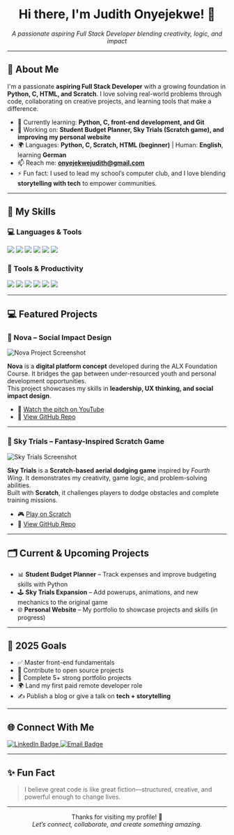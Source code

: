 <h1 align="center">Hi there, I'm Judith Onyejekwe! 👋</h1>
<p align="center">
  <i>A passionate aspiring Full Stack Developer blending creativity, logic, and impact</i>
</p>

---

## 🚀 About Me

I'm a passionate **aspiring Full Stack Developer** with a growing foundation in **Python, C, HTML, and Scratch**. I love solving real-world problems through code, collaborating on creative projects, and learning tools that make a difference.

- 🌱 Currently learning: **Python, C, front-end development, and Git**
- 🔭 Working on: **Student Budget Planner, Sky Trials (Scratch game), and improving my personal website**
- 🌍 Languages: **Python, C, Scratch, HTML (beginner)** | Human: **English**, learning **German**
- 📫 Reach me: **onyejekwejudith@gmail.com**
- ⚡ Fun fact: I used to lead my school’s computer club, and I love blending **storytelling with tech** to empower communities.

---

## 🧠 My Skills

### 💻 Languages & Tools

<p>
  <img src="https://img.shields.io/badge/Python-3776AB?style=for-the-badge&logo=python&logoColor=white"/>
  <img src="https://img.shields.io/badge/C-00599C?style=for-the-badge&logo=c&logoColor=white"/>
  <img src="https://img.shields.io/badge/HTML-E34F26?style=for-the-badge&logo=html5&logoColor=white"/>
  <img src="https://img.shields.io/badge/CSS-1572B6?style=for-the-badge&logo=css3&logoColor=white"/>
  <img src="https://img.shields.io/badge/Scratch-FFA500?style=for-the-badge&logo=scratch&logoColor=white"/>
  <img src="https://img.shields.io/badge/JavaScript-F7DF1E?style=for-the-badge&logo=javascript&logoColor=black"/>
</p>

### 🔧 Tools & Productivity

<p>
  <img src="https://img.shields.io/badge/Canva-00C4CC?style=for-the-badge&logo=canva&logoColor=white"/>
  <img src="https://img.shields.io/badge/Microsoft_Office-D83B01?style=for-the-badge&logo=microsoft-office&logoColor=white"/>
  <img src="https://img.shields.io/badge/Replit-667881?style=for-the-badge&logo=replit&logoColor=white"/>
  <img src="https://img.shields.io/badge/Git-F05032?style=for-the-badge&logo=git&logoColor=white"/>
  <img src="https://img.shields.io/badge/GitHub-181717?style=for-the-badge&logo=github&logoColor=white"/>
  <img src="https://img.shields.io/badge/Visual_Studio_Code-007ACC?style=for-the-badge&logo=visual-studio-code&logoColor=white"/>
</p>

---

## 💻 Featured Projects

### 🌟 Nova – Social Impact Design

![Nova Project Screenshot](https://github.com/user-attachments/assets/44ed4b20-b76b-4b7e-b3d5-30d1fab667f9)

**Nova** is a **digital platform concept** developed during the ALX Foundation Course. It bridges the gap between under-resourced youth and personal development opportunities.  
This project showcases my skills in **leadership, UX thinking, and social impact design**.  

- 🎥 [Watch the pitch on YouTube](https://www.youtube.com/watch?v=3LLkJOVeU9E)  
- 🔗 [View GitHub Repo](https://github.com/YOUR_USERNAME/nova) <!-- Replace with your actual repo -->

---

### 🐉 Sky Trials – Fantasy-Inspired Scratch Game

![Sky Trials Screenshot](https://github.com/user-attachments/assets/60d0892d-4f5e-4ec1-81ac-b5804ba8e1e8)

**Sky Trials** is a **Scratch-based aerial dodging game** inspired by *Fourth Wing*. It demonstrates my creativity, game logic, and problem-solving abilities.  
Built with **Scratch**, it challenges players to dodge obstacles and complete training missions.  

- 🎮 [Play on Scratch](https://scratch.mit.edu/projects/1160296830)  
- 🔗 [View GitHub Repo](https://github.com/YOUR_USERNAME/sky-trials)

---

## 🗂️ Current & Upcoming Projects

- 📊 **Student Budget Planner** – Track expenses and improve budgeting skills with Python
- 🕹️ **Sky Trials Expansion** – Add powerups, animations, and new mechanics to the original game
- 🌐 **Personal Website** – My portfolio to showcase projects and skills (in progress)

---

## 🎯 2025 Goals

- ✅ Master front-end fundamentals
- 🔗 Contribute to open source projects
- 🧩 Complete 5+ strong portfolio projects
- 🌍 Land my first paid remote developer role
- ✍️ Publish a blog or give a talk on **tech + storytelling**

---

## 🌐 Connect With Me

<p>
  <a href="https://www.linkedin.com/in/YOUR_LINKEDIN" target="_blank">
    <img src="https://img.shields.io/badge/LinkedIn-blue?style=for-the-badge&logo=linkedin&logoColor=white" alt="LinkedIn Badge"/>
  </a>
  <a href="mailto:onyejekwejudith@gmail.com">
    <img src="https://img.shields.io/badge/Gmail-D14836?style=for-the-badge&logo=gmail&logoColor=white" alt="Email Badge"/>
  </a>
</p>

---

## ✨ Fun Fact

> I believe great code is like great fiction—structured, creative, and powerful enough to change lives.

---

<p align="center">
  Thanks for visiting my profile! 🙌<br>
  <i>Let’s connect, collaborate, and create something amazing.</i>
</p>
